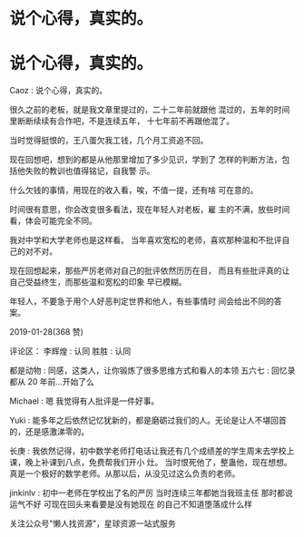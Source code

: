 # 说个心得，真实的。

# 说个心得，真实的。

Caoz : 说个心得，真实的。

很久之前的老板，就是我文章里提过的，二十二年前就跟他 混过的，五年的时间里断断续续有合作吧，不是连续五年， 十七年前不再跟他混了。

当时觉得挺恨的，王八蛋欠我工钱，几个月工资追不回。

现在回想吧，想到的都是从他那里增加了多少见识，学到了 怎样的判断方法，包括他失败的教训也值得铭记，自我警 示。

什么欠钱的事情，用现在的收入看，唉，不值一提，还有啥 可在意的。

时间很有意思，你会改变很多看法，现在年轻人对老板，雇 主的不满，放些时间看，体会可能完全不同。

我对中学和大学老师也是这样看。 当年喜欢宽松的老师，喜欢那种温和不批评自己的对不对。

现在回想起来，那些严厉老师对自己的批评依然历历在目， 而且有些批评真的让自己受益终生，而那些温和宽松的印象 早已模糊。

年轻人，不要急于用个人好恶判定世界和他人，有些事情时 间会给出不同的答案。

2019-01-28(368 赞)

评论区： 李辉煌 : 认同 胜胜 : 认同

都是动物 : 同感，这类人，让你锻炼了很多思维方式和看人的本领 五六七 : 回忆录都从 20 年前...开始了么

Michael : 嗯 我觉得有人批评是一件好事。

Yuki : 能多年之后依然记忆犹新的，都是磨砺过我们的人。无论是让人不堪回首的，还是感激涕零的。

长庚 : 我依然记得，初中数学老师打电话让我还有几个成绩差的学生周末去学校上课，晚上补课到八点，免费帮我们开小 灶。 当时恨死他了，整蛊他，现在想想。 真是一个极好的数学老师。从那以后，从没见过这么负责的老师。

jinkinlv : 初中一老师在学校出了名的严厉 当时连续三年都她当我班主任 那时都说运气不好 可现在回头来看要是没有她现在 的自己不知道堕落成什么样

关注公众号"懒人找资源"，星球资源一站式服务